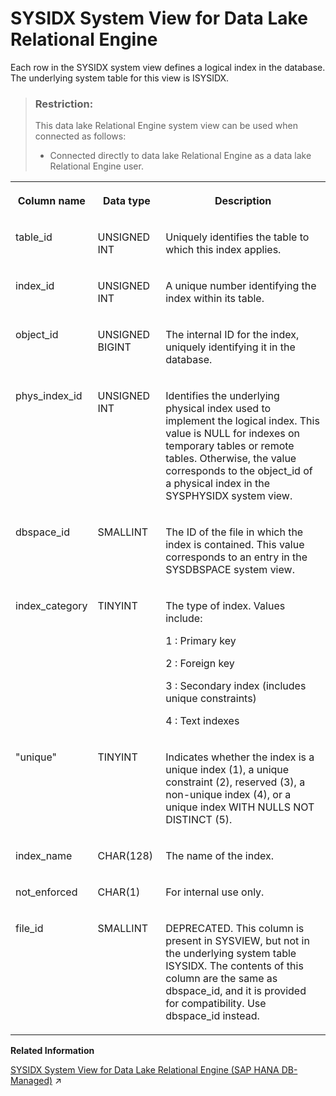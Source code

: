 <!-- loio3be8d99a6c5f10149158a1c4b55629f2 -->

# SYSIDX System View for Data Lake Relational Engine

Each row in the SYSIDX system view defines a logical index in the database. The underlying system table for this view is ISYSIDX.



> ### Restriction:  
> This data lake Relational Engine system view can be used when connected as follows:
> 
> -   Connected directly to data lake Relational Engine as a data lake Relational Engine user.




<table>
<tr>
<th valign="top">

Column name



</th>
<th valign="top">

Data type



</th>
<th valign="top">

Description



</th>
</tr>
<tr>
<td valign="top">

table\_id



</td>
<td valign="top">

UNSIGNED INT



</td>
<td valign="top">

Uniquely identifies the table to which this index applies.



</td>
</tr>
<tr>
<td valign="top">

index\_id



</td>
<td valign="top">

UNSIGNED INT



</td>
<td valign="top">

A unique number identifying the index within its table.



</td>
</tr>
<tr>
<td valign="top">

object\_id



</td>
<td valign="top">

UNSIGNED BIGINT



</td>
<td valign="top">

The internal ID for the index, uniquely identifying it in the database.



</td>
</tr>
<tr>
<td valign="top">

phys\_index\_id



</td>
<td valign="top">

UNSIGNED INT



</td>
<td valign="top">

Identifies the underlying physical index used to implement the logical index. This value is NULL for indexes on temporary tables or remote tables. Otherwise, the value corresponds to the object\_id of a physical index in the SYSPHYSIDX system view.



</td>
</tr>
<tr>
<td valign="top">

dbspace\_id



</td>
<td valign="top">

SMALLINT



</td>
<td valign="top">

The ID of the file in which the index is contained. This value corresponds to an entry in the SYSDBSPACE system view.



</td>
</tr>
<tr>
<td valign="top">

index\_category



</td>
<td valign="top">

TINYINT



</td>
<td valign="top">

The type of index. Values include:

 1
 :   Primary key

  2
 :   Foreign key

  3
 :   Secondary index \(includes unique constraints\)

  4
 :   Text indexes

 

</td>
</tr>
<tr>
<td valign="top">

"unique"



</td>
<td valign="top">

TINYINT



</td>
<td valign="top">

Indicates whether the index is a unique index \(1\), a unique constraint \(2\), reserved \(3\), a non-unique index \(4\), or a unique index WITH NULLS NOT DISTINCT \(5\).



</td>
</tr>
<tr>
<td valign="top">

index\_name



</td>
<td valign="top">

CHAR\(128\)



</td>
<td valign="top">

The name of the index.



</td>
</tr>
<tr>
<td valign="top">

not\_enforced



</td>
<td valign="top">

CHAR\(1\)



</td>
<td valign="top">

For internal use only.



</td>
</tr>
<tr>
<td valign="top">

file\_id



</td>
<td valign="top">

SMALLINT



</td>
<td valign="top">

DEPRECATED. This column is present in SYSVIEW, but not in the underlying system table ISYSIDX. The contents of this column are the same as dbspace\_id, and it is provided for compatibility. Use dbspace\_id instead.



</td>
</tr>
</table>

**Related Information**  


[SYSIDX System View for Data Lake Relational Engine (SAP HANA DB-Managed)](https://help.sap.com/viewer/a898e08b84f21015969fa437e89860c8/2023_1_QRC/en-US/d4837fc57359426082842b1ba1a855f2.html "Each row in the SYSIDX system view defines a logical index in the database. The underlying system table for this view is ISYSIDX.") :arrow_upper_right:

